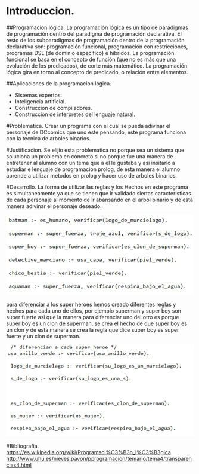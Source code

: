 # Introduccion.
##Programacion lógica.
La programación lógica es un tipo de paradigmas de programación dentro del paradigma de programación declarativa. El resto de los subparadigmas de programación dentro de la programación declarativa son: programación funcional, programación con restricciones, programas DSL (de dominio específico) e híbridos. La programación funcional se basa en el concepto de función (que no es más que una evolución de los predicados), de corte más matemático. La programación lógica gira en torno al concepto de predicado, o relación entre elementos.

##Aplicaciones de la programacion lógica.
* Sistemas expertos.
* Inteligencia artificial.
* Construccion de compiladores.
* Construccion de interpretes del lenguaje natural.

#Problematica.
Crear un programa con el cual se pueda adivinar el personaje de DCcomics que uno este pensando, este programa funciona con la tecnica de arboles binarios.

#Justificacion.
Se elijio esta problematica no porque sea un sistema que soluciona un problema en concreto si no porque fue una manera de entretener al alumno con un tema que a el le gustaba y asi insitarlo a estudiar e lenguaje de programacion prolog, de esta manera el alumno aprende a utilizar metodos en prolog y hacer uso de arboles binarios.

#Desarrollo.
La forma de utilizar las reglas y los Hechos en este programa es simultaneamente ya que se tienen que ir validado siertas caracteristicas de cada personaje al momento de ir abansando en el arbol binario y de esta manera adivinar el personaje deseado.

![alt text](https://github.com/arturogarciagarcia/DC_comics/blob/master/Reglas.png)

para diferenciar a los super heroes hemos creado diferentes reglas y hechos para cada uno de ellos, por ejemplo superman y super boy son super fuerte asi que la manera para diferenciar uno del otro es porque super boy es un clon de superman, se crea el hecho de que super boy es un clon y de esta manera se crea la regla que dice super boy es super fuerte y un clon de superman.

![alt text](https://github.com/arturogarciagarcia/DC_comics/blob/master/diferencias.png)

#Bibliografia.
https://es.wikipedia.org/wiki/Programaci%C3%B3n_l%C3%B3gica
http://www.uhu.es/nieves.pavon/pprogramacion/temario/tema4/transparencias4.html
